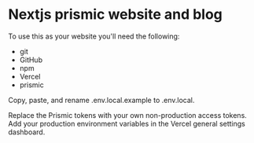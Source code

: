 # Nextjs prismic website and blog

To use this as your website you'll need the following:

- git
- GitHub
- npm
- Vercel
- prismic

Copy, paste, and rename .env.local.example to .env.local.

Replace the Prismic tokens with your own non-production access tokens. Add your production environment variables in the Vercel general settings dashboard.
